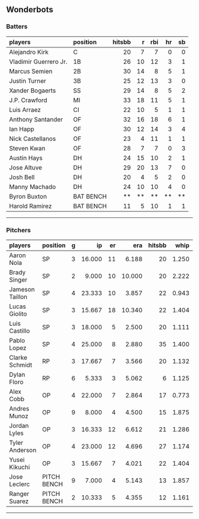 ## Wonderbots

### Batters

 
|players               |position  | hitsbb|  r| rbi| hr| sb| 
|:---------------------|:---------|------:|--:|---:|--:|--:| 
|Alejandro Kirk        |C         |     20|  7|   7|  0|  0| 
|Vladimir Guerrero Jr. |1B        |     26| 10|  12|  3|  1| 
|Marcus Semien         |2B        |     30| 14|   8|  5|  1| 
|Justin Turner         |3B        |     25| 12|  13|  3|  0| 
|Xander Bogaerts       |SS        |     29| 14|   8|  5|  2| 
|J.P. Crawford         |MI        |     33| 18|  11|  5|  1| 
|Luis Arraez           |CI        |     22| 10|   5|  1|  1| 
|Anthony Santander     |OF        |     32| 16|  18|  6|  1| 
|Ian Happ              |OF        |     30| 12|  14|  3|  4| 
|Nick Castellanos      |OF        |     23|  4|  11|  1|  1| 
|Steven Kwan           |OF        |     28|  7|   7|  0|  3| 
|Austin Hays           |DH        |     24| 15|  10|  2|  1| 
|Jose Altuve           |DH        |     29| 20|  13|  7|  0| 
|Josh Bell             |DH        |     20|  4|   5|  2|  0| 
|Manny Machado         |DH        |     24| 10|  10|  4|  0| 
|Byron Buxton          |BAT BENCH |     **| **|  **| **| **| 
|Harold Ramirez        |BAT BENCH |     11|  5|  10|  1|  1| 


* * *

### Pitchers

 
|players         |position    |  g|     ip| er|    era| hitsbb|  whip| so|  w| sv| 
|:---------------|:-----------|--:|------:|--:|------:|------:|-----:|--:|--:|--:| 
|Aaron Nola      |SP          |  3| 16.000| 11|  6.188|     20| 1.250| 20|  1|  0| 
|Brady Singer    |SP          |  2|  9.000| 10| 10.000|     20| 2.222|  8|  0|  0| 
|Jameson Taillon |SP          |  4| 23.333| 10|  3.857|     22| 0.943| 28|  0|  0| 
|Lucas Giolito   |SP          |  3| 15.667| 18| 10.340|     22| 1.404| 18|  0|  0| 
|Luis Castillo   |SP          |  3| 18.000|  5|  2.500|     20| 1.111| 16|  2|  0| 
|Pablo Lopez     |SP          |  4| 25.000|  8|  2.880|     35| 1.400| 26|  1|  0| 
|Clarke Schmidt  |RP          |  3| 17.667|  7|  3.566|     20| 1.132| 18|  1|  0| 
|Dylan Floro     |RP          |  6|  5.333|  3|  5.062|      6| 1.125|  7|  1|  0| 
|Alex Cobb       |OP          |  4| 22.000|  7|  2.864|     17| 0.773| 17|  1|  0| 
|Andres Munoz    |OP          |  9|  8.000|  4|  4.500|     15| 1.875| 14|  0|  4| 
|Jordan Lyles    |OP          |  3| 16.333| 12|  6.612|     21| 1.286| 11|  1|  0| 
|Tyler Anderson  |OP          |  4| 23.000| 12|  4.696|     27| 1.174| 17|  1|  0| 
|Yusei Kikuchi   |OP          |  3| 15.667|  7|  4.021|     22| 1.404| 22|  0|  0| 
|Jose Leclerc    |PITCH BENCH |  9|  7.000|  4|  5.143|     13| 1.857| 11|  0|  1| 
|Ranger Suarez   |PITCH BENCH |  2| 10.333|  5|  4.355|     12| 1.161| 15|  0|  0| 


* * *


